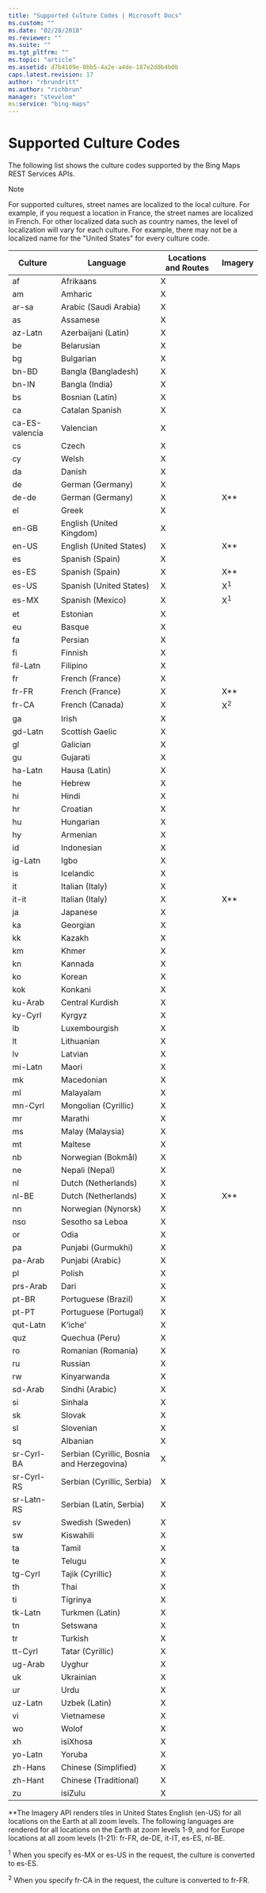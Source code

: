 ```yaml
---
title: "Supported Culture Codes | Microsoft Docs"
ms.custom: ""
ms.date: "02/28/2018"
ms.reviewer: ""
ms.suite: ""
ms.tgt_pltfrm: ""
ms.topic: "article"
ms.assetid: d7b4109e-8bb5-4a2e-a4de-187e2d0b4b0b
caps.latest.revision: 17
author: "rbrundritt"
ms.author: "richbrun"
manager: "stevelom"
ms:service: "bing-maps"
---
```

# Supported Culture Codes
The following list shows the culture codes supported by the Bing Maps REST Services APIs.  
  
> [!NOTE]
>  For supported cultures, street names are localized to the local culture. For example, if you request a location in France, the street names are localized in French. For other localized data such as country names, the level of localization will vary for each culture. For example, there may not be a localized name for the "United States" for every culture code.  
  
|Culture|Language|Locations and Routes|Imagery|  
|-------------|--------------|--------------------------|-------------|  
|af|Afrikaans|X||  
|am|Amharic|X||  
|ar-sa|Arabic (Saudi Arabia)|X||  
|as|Assamese|X||  
|az-Latn|Azerbaijani (Latin)|X||  
|be|Belarusian|X||  
|bg|Bulgarian|X||  
|bn-BD|Bangla (Bangladesh)|X||  
|bn-IN|Bangla (India)|X||  
|bs|Bosnian (Latin)|X||  
|ca|Catalan Spanish|X||  
|ca-ES-valencia|Valencian|X||  
|cs|Czech|X||  
|cy|Welsh|X||  
|da|Danish|X||  
|de|German (Germany)|X||  
|de-de|German (Germany)|X|X**|  
|el|Greek|X||  
|en-GB|English (United Kingdom)|X||  
|en-US|English (United States)|X|X**|  
|es|Spanish (Spain)|X||  
|es-ES|Spanish (Spain)|X|X**|  
|es-US|Spanish (United States)|X|X<sup>1</sup>|  
|es-MX|Spanish (Mexico)|X|X<sup>1</sup>|  
|et|Estonian|X||  
|eu|Basque|X||  
|fa|Persian|X||  
|fi|Finnish|X||  
|fil-Latn|Filipino|X||  
|fr|French (France)|X||  
|fr-FR|French (France)|X|X**|  
|fr-CA|French (Canada)|X|X<sup>2</sup>|  
|ga|Irish|X||  
|gd-Latn|Scottish Gaelic|X||  
|gl|Galician|X||  
|gu|Gujarati|X||  
|ha-Latn|Hausa (Latin)|X||  
|he|Hebrew|X||  
|hi|Hindi|X||  
|hr|Croatian|X||  
|hu|Hungarian|X||  
|hy|Armenian|X||  
|id|Indonesian|X||  
|ig-Latn|Igbo|X||  
|is|Icelandic|X||  
|it|Italian (Italy)|X||  
|it-it|Italian (Italy)|X|X**|  
|ja|Japanese|X||  
|ka|Georgian|X||  
|kk|Kazakh|X||  
|km|Khmer|X||  
|kn|Kannada|X||  
|ko|Korean|X||  
|kok|Konkani|X||  
|ku-Arab|Central Kurdish|X||  
|ky-Cyrl|Kyrgyz|X||  
|lb|Luxembourgish|X||  
|lt|Lithuanian|X||  
|lv|Latvian|X||  
|mi-Latn|Maori|X||  
|mk|Macedonian|X||  
|ml|Malayalam|X||  
|mn-Cyrl|Mongolian (Cyrillic)|X||  
|mr|Marathi|X||  
|ms|Malay (Malaysia)|X||  
|mt|Maltese|X||  
|nb|Norwegian (Bokmål)|X||  
|ne|Nepali (Nepal)|X||  
|nl|Dutch (Netherlands)|X||  
|nl-BE|Dutch (Netherlands)|X|X**|  
|nn|Norwegian (Nynorsk)|X||  
|nso|Sesotho sa Leboa|X||  
|or|Odia|X||  
|pa|Punjabi (Gurmukhi)|X||  
|pa-Arab|Punjabi (Arabic)|X||  
|pl|Polish|X||  
|prs-Arab|Dari|X||  
|pt-BR|Portuguese (Brazil)|X||  
|pt-PT|Portuguese (Portugal)|X||  
|qut-Latn|K’iche’|X||  
|quz|Quechua (Peru)|X||  
|ro|Romanian (Romania)|X||  
|ru|Russian|X||  
|rw|Kinyarwanda|X||  
|sd-Arab|Sindhi (Arabic)|X||  
|si|Sinhala|X||  
|sk|Slovak|X||  
|sl|Slovenian|X||  
|sq|Albanian|X||  
|sr-Cyrl-BA|Serbian (Cyrillic, Bosnia and Herzegovina)|X||  
|sr-Cyrl-RS|Serbian (Cyrillic, Serbia)|X||  
|sr-Latn-RS|Serbian (Latin, Serbia)|X||  
|sv|Swedish (Sweden)|X||  
|sw|Kiswahili|X||  
|ta|Tamil|X||  
|te|Telugu|X||  
|tg-Cyrl|Tajik (Cyrillic)|X||  
|th|Thai|X||  
|ti|Tigrinya|X||  
|tk-Latn|Turkmen (Latin)|X||  
|tn|Setswana|X||  
|tr|Turkish|X||  
|tt-Cyrl|Tatar (Cyrillic)|X||  
|ug-Arab|Uyghur|X||  
|uk|Ukrainian|X||  
|ur|Urdu|X||  
|uz-Latn|Uzbek (Latin)|X||  
|vi|Vietnamese|X||  
|wo|Wolof|X||  
|xh|isiXhosa|X||  
|yo-Latn|Yoruba|X||  
|zh-Hans|Chinese (Simplified)|X||  
|zh-Hant|Chinese (Traditional)|X||  
|zu|isiZulu|X||  
  
 **The Imagery API renders tiles in United States English (en-US) for all locations on the Earth at all zoom levels. The following languages are rendered for all locations on the Earth at zoom levels 1-9, and for Europe locations at all zoom levels (1-21): fr-FR, de-DE, it-IT, es-ES, nl-BE.  
  
 <sup>1</sup> When you specify es-MX or es-US in the request, the culture is converted to es-ES.  
  
 <sup>2</sup> When you specify fr-CA in the request, the culture is converted to fr-FR.